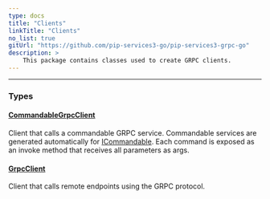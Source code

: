 ```yaml
---
type: docs
title: "Clients"
linkTitle: "Clients"
no_list: true
gitUrl: "https://github.com/pip-services3-go/pip-services3-grpc-go"
description: >
    This package contains classes used to create GRPC clients.
---
```

---
<div class="module-body"> 

### Types

#### [CommandableGrpcClient](commandable_grpc_client)
Client that calls a commandable GRPC service.
Commandable services are generated automatically for [ICommandable](../../commons/commands/icommandable). Each command is exposed as an invoke method that receives all parameters as args.

#### [GrpcClient](grpc_client)
Client that calls remote endpoints using the GRPC protocol.


</div>

